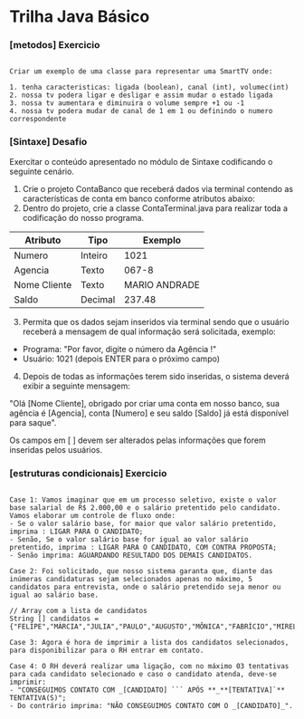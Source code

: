 # Trilha Java Básico

### [metodos] Exercicio

```

Criar um exemplo de uma classe para representar uma SmartTV onde:

1. tenha caracteristicas: ligada (boolean), canal (int), volumec(int)
2. nossa tv podera ligar e desligar e assim mudar o estado ligada
3. nossa tv aumentara e diminuira o volume sempre +1 ou -1
4. nossa tv podera mudar de canal de 1 em 1 ou definindo o numero correspondente

```

### [Sintaxe] Desafio


Exercitar o conteúdo apresentado no módulo de Sintaxe codificando o seguinte cenário.

1. Crie o projeto ContaBanco que receberá dados via terminal contendo as características de conta em banco conforme atributos abaixo:
2. Dentro do projeto, crie a classe ContaTerminal.java para realizar toda a codificação do nosso programa.

| Atributo  | Tipo   | Exemplo
| ------- | -------- | -------- |
| Numero   | Inteiro    | 1021
| Agencia   | Texto    | 067-8
| Nome Cliente   | Texto    | MARIO ANDRADE
| Saldo   | Decimal    | 237.48

3. Permita que os dados sejam inseridos via terminal sendo que o usuário receberá a mensagem de qual informação será solicitada, exemplo:
- Programa: "Por favor, digite o número da Agência !"
- Usuário: 1021 (depois ENTER para o próximo campo)

4. Depois de todas as informações terem sido inseridas, o sistema deverá exibir a seguinte mensagem:

"Olá [Nome Cliente], obrigado por criar uma conta em nosso banco, sua agência é [Agencia], conta [Numero] e seu saldo [Saldo] já está disponível para saque".

Os campos em [ ] devem ser alterados pelas informações que forem inseridas pelos usuários.

### [estruturas condicionais] Exercicio

```

Case 1: Vamos imaginar que em um processo seletivo, existe o valor base salarial de R$ 2.000,00 e o salário pretentido pelo candidato. Vamos elaborar um controle de fluxo onde:
- Se o valor salário base, for maior que valor salário pretentido, imprima : LIGAR PARA O CANDIDATO;
- Senão, Se o valor salário base for igual ao valor salário pretentido, imprima : LIGAR PARA O CANDIDATO, COM CONTRA PROPOSTA;
- Senão imprima: AGUARDANDO RESULTADO DOS DEMAIS CANDIDATOS.

Case 2: Foi solicitado, que nosso sistema garanta que, diante das inúmeras candidaturas sejam selecionados apenas no máximo, 5 candidatos para entrevista, onde o salário pretendido seja menor ou igual ao salário base.

// Array com a lista de candidatos
String [] candidatos = {"FELIPE","MÁRCIA","JULIA","PAULO","AUGUSTO","MÔNICA","FABRÍCIO","MIRELA","DANIELA","JORGE"};

Case 3: Agora é hora de imprimir a lista dos candidatos selecionados, para disponibilizar para o RH entrar em contato.

Case 4: O RH deverá realizar uma ligação, com no máximo 03 tentativas para cada candidato selecionado e caso o candidato atenda, deve-se imprimir:
- "CONSEGUIMOS CONTATO COM _[CANDIDATO] ``` APÓS **_**[TENTATIVA]`** TENTATIVA(S)";
- Do contrário imprima: "NÃO CONSEGUIMOS CONTATO COM O _[CANDIDATO]_".

```